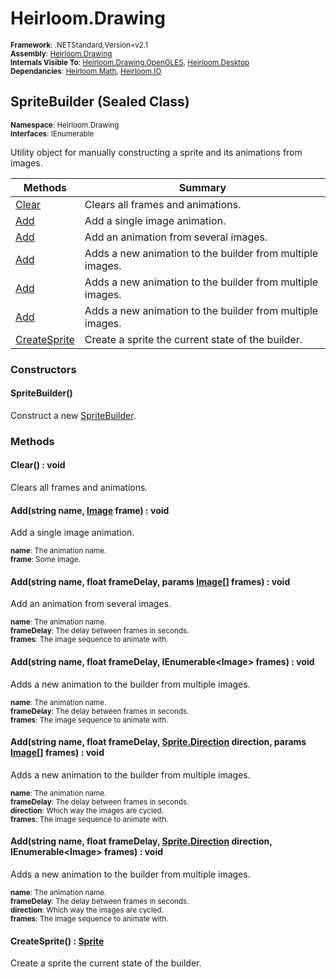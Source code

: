 # Heirloom.Drawing

<small>**Framework**: .NETStandard,Version=v2.1</small>  
<small>**Assembly**: [Heirloom.Drawing](../Heirloom.Drawing/Heirloom.Drawing.md)</small>  
<small>**Internals Visible To**: [Heirloom.Drawing.OpenGLES](../Heirloom.Drawing.OpenGLES/Heirloom.Drawing.OpenGLES.md), [Heirloom.Desktop](../Heirloom.Desktop/Heirloom.Desktop.md)</small>  
<small>**Dependancies**: [Heirloom.Math](../Heirloom.Math/Heirloom.Math.md), [Heirloom.IO](../Heirloom.IO/Heirloom.IO.md)</small>  

## SpriteBuilder (Sealed Class)
<small>**Namespace**: Heirloom.Drawing</sub></small>  
<small>**Interfaces**: IEnumerable</small>  

Utility object for manually constructing a sprite and its animations from images.

| Methods                     | Summary                                                   |
|-----------------------------|-----------------------------------------------------------|
| [Clear](#CLE4538C554)       | Clears all frames and animations.                         |
| [Add](#ADD63BA3DA2)         | Add a single image animation.                             |
| [Add](#ADDC795849B)         | Add an animation from several images.                     |
| [Add](#ADDD4DD1480)         | Adds a new animation to the builder from multiple images. |
| [Add](#ADD8E087869)         | Adds a new animation to the builder from multiple images. |
| [Add](#ADD734B2382)         | Adds a new animation to the builder from multiple images. |
| [CreateSprite](#CRE75443AD) | Create a sprite the current state of the builder.         |

### Constructors

#### SpriteBuilder()

Construct a new [SpriteBuilder](Heirloom.Drawing.SpriteBuilder.md).

### Methods

#### <a name="CLE4538C554"></a>Clear() : void

Clears all frames and animations.

#### <a name="ADD63BA3DA2"></a>Add(string name, [Image](Heirloom.Drawing.Image.md) frame) : void

Add a single image animation.

<small>**name**: <param name="name">The animation name.</param></small>  
<small>**frame**: <param name="frame">Some image.</param></small>  

#### <a name="ADDC795849B"></a>Add(string name, float frameDelay, params [Image[]](Heirloom.Drawing.Image.md) frames) : void

Add an animation from several images.

<small>**name**: <param name="name">The animation name.</param></small>  
<small>**frameDelay**: <param name="frameDelay">The delay between frames in seconds.</param></small>  
<small>**frames**: <param name="frames">The image sequence to animate with.</param></small>  

#### <a name="ADDD4DD1480"></a>Add(string name, float frameDelay, IEnumerable\<Image> frames) : void

Adds a new animation to the builder from multiple images.

<small>**name**: <param name="name">The animation name.</param></small>  
<small>**frameDelay**: <param name="frameDelay">The delay between frames in seconds.</param></small>  
<small>**frames**: <param name="frames">The image sequence to animate with.</param></small>  

#### <a name="ADD8E087869"></a>Add(string name, float frameDelay, [Sprite.Direction](Heirloom.Drawing.Sprite.Direction.md) direction, params [Image[]](Heirloom.Drawing.Image.md) frames) : void

Adds a new animation to the builder from multiple images.

<small>**name**: <param name="name">The animation name.</param></small>  
<small>**frameDelay**: <param name="frameDelay">The delay between frames in seconds.</param></small>  
<small>**direction**: <param name="direction">Which way the images are cycled.</param></small>  
<small>**frames**: <param name="frames">The image sequence to animate with.</param></small>  

#### <a name="ADD734B2382"></a>Add(string name, float frameDelay, [Sprite.Direction](Heirloom.Drawing.Sprite.Direction.md) direction, IEnumerable\<Image> frames) : void

Adds a new animation to the builder from multiple images.

<small>**name**: <param name="name">The animation name.</param></small>  
<small>**frameDelay**: <param name="frameDelay">The delay between frames in seconds.</param></small>  
<small>**direction**: <param name="direction">Which way the images are cycled.</param></small>  
<small>**frames**: <param name="frames">The image sequence to animate with.</param></small>  

#### <a name="CRE75443AD"></a>CreateSprite() : [Sprite](Heirloom.Drawing.Sprite.md)

Create a sprite the current state of the builder.

